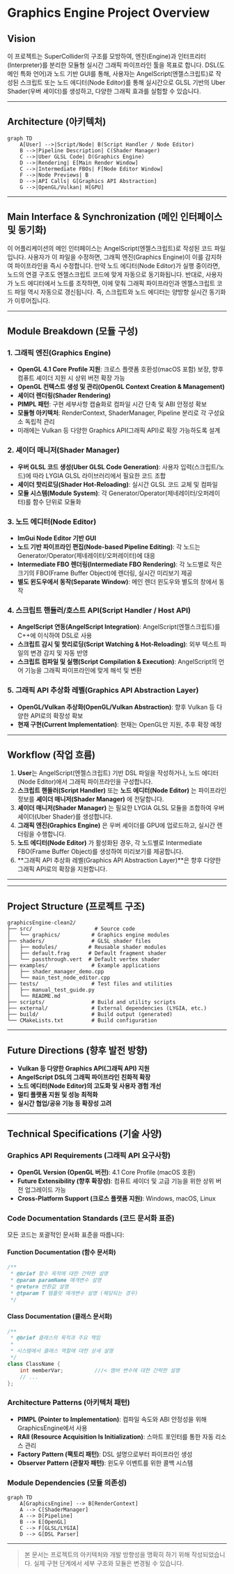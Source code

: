 # Graphics Engine Project Overview

## Vision

이 프로젝트는 SuperCollider의 구조를 모방하여, 엔진(Engine)과 인터프리터(Interpreter)를 분리한 모듈형 실시간 그래픽 파이프라인 툴을 목표로 합니다. DSL(도메인 특화 언어)과 노드 기반 GUI를 통해, 사용자는 AngelScript(엔젤스크립트)로 작성된 스크립트 또는 노드 에디터(Node Editor)를 통해 실시간으로 GLSL 기반의 Uber Shader(우버 셰이더)를 생성하고, 다양한 그래픽 효과를 실험할 수 있습니다.

---

## Architecture (아키텍처)

```mermaid
graph TD
    A[User] -->|Script/Node| B(Script Handler / Node Editor)
    B -->|Pipeline Description| C(Shader Manager)
    C -->|Uber GLSL Code| D(Graphics Engine)
    D -->|Rendering| E[Main Render Window]
    C -->|Intermediate FBOs| F[Node Editor Window]
    F -->|Node Previews| B
    D -->|API Calls| G[Graphics API Abstraction]
    G -->|OpenGL/Vulkan| H[GPU]
```

---

## Main Interface & Synchronization (메인 인터페이스 및 동기화)

이 어플리케이션의 메인 인터페이스는 AngelScript(엔젤스크립트)로 작성된 코드 파일입니다. 사용자가 이 파일을 수정하면, 그래픽 엔진(Graphics Engine)이 이를 감지하여 파이프라인을 즉시 수정합니다. 만약 노드 에디터(Node Editor)가 실행 중이라면, 노드의 연결 구조도 엔젤스크립트 코드에 맞게 자동으로 동기화됩니다. 반대로, 사용자가 노드 에디터에서 노드를 조작하면, 이에 맞춰 그래픽 파이프라인과 엔젤스크립트 코드 파일 역시 자동으로 갱신됩니다. 즉, 스크립트와 노드 에디터는 양방향 실시간 동기화가 이루어집니다.

---

## Module Breakdown (모듈 구성)

### 1. 그래픽 엔진(Graphics Engine)
- **OpenGL 4.1 Core Profile 지원**: 크로스 플랫폼 호환성(macOS 포함) 보장, 향후 컴퓨트 셰이더 지원 시 상위 버전 확장 가능
- **OpenGL 컨텍스트 생성 및 관리(OpenGL Context Creation & Management)**
- **셰이더 렌더링(Shader Rendering)**
- **PIMPL 패턴**: 구현 세부사항 캡슐화로 컴파일 시간 단축 및 ABI 안정성 확보
- **모듈형 아키텍처**: RenderContext, ShaderManager, Pipeline 분리로 각 구성요소 독립적 관리
- 미래에는 Vulkan 등 다양한 Graphics API(그래픽 API)로 확장 가능하도록 설계

### 2. 셰이더 매니저(Shader Manager)
- **우버 GLSL 코드 생성(Uber GLSL Code Generation)**: 사용자 입력(스크립트/노드)에 따라 LYGIA GLSL 라이브러리에서 필요한 코드 조합
- **셰이더 핫리로딩(Shader Hot-Reloading)**: 실시간 GLSL 코드 교체 및 컴파일
- **모듈 시스템(Module System)**: 각 Generator/Operator(제네레이터/오퍼레이터)를 함수 단위로 모듈화

### 3. 노드 에디터(Node Editor)
- **ImGui Node Editor 기반 GUI**
- **노드 기반 파이프라인 편집(Node-based Pipeline Editing)**: 각 노드는 Generator/Operator(제네레이터/오퍼레이터)에 대응
- **Intermediate FBO 렌더링(Intermediate FBO Rendering)**: 각 노드별로 작은 크기의 FBO(Frame Buffer Object)에 렌더링, 실시간 미리보기 제공
- **별도 윈도우에서 동작(Separate Window)**: 메인 렌더 윈도우와 별도의 창에서 동작

### 4. 스크립트 핸들러/호스트 API(Script Handler / Host API)
- **AngelScript 연동(AngelScript Integration)**: AngelScript(엔젤스크립트)를 C++에 이식하여 DSL로 사용
- **스크립트 감시 및 핫리로딩(Script Watching & Hot-Reloading)**: 외부 텍스트 파일의 변경 감지 및 자동 반영
- **스크립트 컴파일 및 실행(Script Compilation & Execution)**: AngelScript의 언어 기능을 그래픽 파이프라인에 맞게 해석 및 변환

### 5. 그래픽 API 추상화 레벨(Graphics API Abstraction Layer)
- **OpenGL/Vulkan 추상화(OpenGL/Vulkan Abstraction)**: 향후 Vulkan 등 다양한 API로의 확장성 확보
- **현재 구현(Current Implementation)**: 현재는 OpenGL만 지원, 추후 확장 예정

---

## Workflow (작업 흐름)

1. **User**는 AngelScript(엔젤스크립트) 기반 DSL 파일을 작성하거나, 노드 에디터(Node Editor)에서 그래픽 파이프라인을 구성합니다.
2. **스크립트 핸들러(Script Handler)** 또는 **노드 에디터(Node Editor)** 는 파이프라인 정보를 **셰이더 매니저(Shader Manager)** 에 전달합니다.
3. **셰이더 매니저(Shader Manager)** 는 필요한 LYGIA GLSL 모듈을 조합하여 우버 셰이더(Uber Shader)를 생성합니다.
4. **그래픽 엔진(Graphics Engine)** 은 우버 셰이더를 GPU에 업로드하고, 실시간 렌더링을 수행합니다.
5. **노드 에디터(Node Editor)** 가 활성화된 경우, 각 노드별로 Intermediate FBO(Frame Buffer Object)를 생성하여 미리보기를 제공합니다.
6. **그래픽 API 추상화 레벨(Graphics API Abstraction Layer)**은 향후 다양한 그래픽 API로의 확장을 지원합니다.

---
---

## Project Structure (프로젝트 구조)

```text
graphicsEngine-clean2/
├── src/                    # Source code
│   └── graphics/          # Graphics engine modules
├── shaders/               # GLSL shader files
│   ├── modules/          # Reusable shader modules
│   ├── default.frag      # Default fragment shader
│   └── passthrough.vert  # Default vertex shader
├── examples/              # Example applications
│   ├── shader_manager_demo.cpp
│   └── main_test_node_editor.cpp
├── tests/                 # Test files and utilities
│   ├── manual_test_guide.py
│   └── README.md
├── scripts/               # Build and utility scripts
├── external/              # External dependencies (LYGIA, etc.)
├── build/                 # Build output (generated)
└── CMakeLists.txt         # Build configuration
```

---

## Future Directions (향후 발전 방향)

- **Vulkan 등 다양한 Graphics API(그래픽 API) 지원**
- **AngelScript DSL의 그래픽 파이프라인 친화적 확장**
- **노드 에디터(Node Editor)의 고도화 및 사용자 경험 개선**
- **멀티 플랫폼 지원 및 성능 최적화**
- **실시간 협업/공유 기능 등 확장성 고려**

---

## Technical Specifications (기술 사양)

### Graphics API Requirements (그래픽 API 요구사항)
- **OpenGL Version (OpenGL 버전)**: 4.1 Core Profile (macOS 호환)
- **Future Extensibility (향후 확장성)**: 컴퓨트 셰이더 및 고급 기능을 위한 상위 버전 업그레이드 가능
- **Cross-Platform Support (크로스 플랫폼 지원)**: Windows, macOS, Linux

### Code Documentation Standards (코드 문서화 표준)
모든 코드는 포괄적인 문서화 표준을 따릅니다:

#### Function Documentation (함수 문서화)
```cpp
/**
 * @brief 함수 목적에 대한 간략한 설명
 * @param paramName 매개변수 설명
 * @return 반환값 설명
 * @tparam T 템플릿 매개변수 설명 (해당되는 경우)
 */
```

#### Class Documentation (클래스 문서화)
```cpp
/**
 * @brief 클래스의 목적과 주요 책임
 * 
 * 시스템에서 클래스 역할에 대한 상세 설명
 */
class ClassName {
    int memberVar;          ///< 멤버 변수에 대한 간략한 설명
    // ...
};
```

### Architecture Patterns (아키텍처 패턴)
- **PIMPL (Pointer to Implementation)**: 컴파일 속도와 ABI 안정성을 위해 GraphicsEngine에서 사용
- **RAII (Resource Acquisition Is Initialization)**: 스마트 포인터를 통한 자동 리소스 관리
- **Factory Pattern (팩토리 패턴)**: DSL 설명으로부터 파이프라인 생성
- **Observer Pattern (관찰자 패턴)**: 윈도우 이벤트를 위한 콜백 시스템

### Module Dependencies (모듈 의존성)
```mermaid
graph TD
    A[GraphicsEngine] --> B[RenderContext]
    A --> C[ShaderManager]
    A --> D[Pipeline]
    B --> E[OpenGL]
    C --> F[GLSL/LYGIA]
    D --> G[DSL Parser]
```

---

> 본 문서는 프로젝트의 아키텍처와 개발 방향성을 명확히 하기 위해 작성되었습니다. 실제 구현 단계에서 세부 구조와 모듈은 변경될 수 있습니다.
